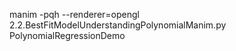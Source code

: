 manim -pqh --renderer=opengl 2.2.BestFitModelUnderstandingPolynomialManim.py PolynomialRegressionDemo
